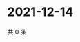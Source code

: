 # 2021-12-14

共 0 条

<!-- BEGIN WEIBO -->
<!-- 最后更新时间 Tue Dec 14 2021 10:03:39 GMT+0800 (China Standard Time) -->

<!-- END WEIBO -->
